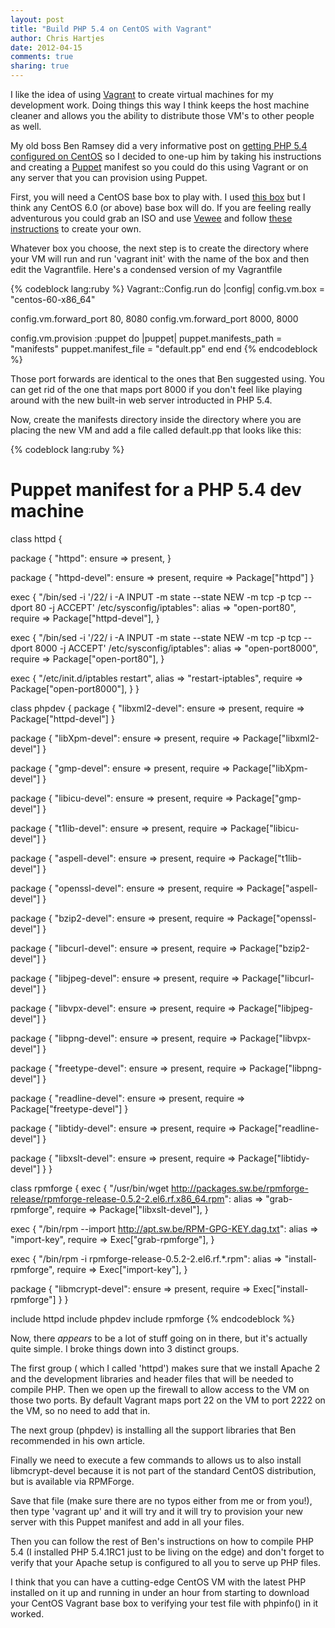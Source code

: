 ```yaml
---
layout: post
title: "Build PHP 5.4 on CentOS with Vagrant" 
author: Chris Hartjes
date: 2012-04-15
comments: true 
sharing: true 
---
```

I like the idea of using [Vagrant](http://vagrantup.com) to create virtual
machines for my development work. Doing things this way I think keeps the
host machine cleaner and allows you the ability to distribute those VM's
to other people as well.

My old boss Ben Ramsey did a very informative post on [getting PHP 5.4 configured on CentOS](http://benramsey.com/blog/2012/03/build-php-54-on-centos-62/)
so I decided to one-up him by taking his instructions and creating a [Puppet](http://puppetlabs.com/)
manifest so you could do this using Vagrant or on any server that you can 
provision using Puppet.

First, you will need a CentOS base box to play with. I used [this box](http://www.vagrantbox.es/37/)
but I think any CentOS 6.0 (or above) base box will do. If you are feeling really
adventurous you could grab an ISO and use [Vewee](https://github.com/jedi4ever/veewee) 
and follow [these instructions](http://www.ducea.com/2011/08/15/building-vagrant-boxes-with-veewee/)
to create your own. 

Whatever box you choose, the next step is to create the directory where your VM
will run and run 'vagrant init' with the name of the box and then edit the Vagrantfile.
Here's a condensed version of my Vagrantfile

{% codeblock lang:ruby %}
Vagrant::Config.run do |config|
  config.vm.box = "centos-60-x86_64"
    
  config.vm.forward_port 80, 8080
  config.vm.forward_port 8000, 8000
  
  config.vm.provision :puppet do |puppet|
     puppet.manifests_path = "manifests"
     puppet.manifest_file  = "default.pp"
  end
end
{% endcodeblock %}

Those port forwards are identical to the ones that Ben suggested using. You
can get rid of the one that maps port 8000 if you don't feel like playing
around with the new built-in web server introducted in PHP 5.4.

Now, create the manifests directory inside the directory where you are placing
the new VM and add a file called default.pp that looks like this:

{% codeblock lang:ruby %}
# Puppet manifest for a PHP 5.4 dev machine

class httpd {

  package { "httpd":
    ensure => present,
  }

  package { "httpd-devel":
    ensure  => present,
    require => Package["httpd"]
  }

  exec {
    "/bin/sed -i '/22/ i -A INPUT -m state --state NEW -m tcp -p tcp --dport 80 -j ACCEPT' /etc/sysconfig/iptables":
      alias   => "open-port80",
      require => Package["httpd-devel"],
  }

  exec {
    "/bin/sed -i '/22/ i -A INPUT -m state --state NEW -m tcp -p tcp --dport 8000 -j ACCEPT' /etc/sysconfig/iptables":
      alias   => "open-port8000",
      require => Package["open-port80"],
  }
  
  exec {
    "/etc/init.d/iptables restart",
      alias   => "restart-iptables",
      require => Package["open-port8000"],
  }
}

class phpdev {
  package { "libxml2-devel":
    ensure  => present,
    require => Package["httpd-devel"]
  }

  package { "libXpm-devel":
    ensure  => present,
    require => Package["libxml2-devel"]
  }
 
  package { "gmp-devel":
    ensure  => present,
    require => Package["libXpm-devel"]
  }
 
  package { "libicu-devel":
    ensure  => present,
    require => Package["gmp-devel"]
  }

  package { "t1lib-devel":
    ensure  => present,
    require => Package["libicu-devel"]
  }
  
  package { "aspell-devel":
    ensure  => present,
    require => Package["t1lib-devel"]
  }
  
  package { "openssl-devel":
    ensure  => present,
    require => Package["aspell-devel"]
  }
 
  package { "bzip2-devel":
    ensure  => present,
    require => Package["openssl-devel"]
  }
 
  package { "libcurl-devel":
    ensure  => present,
    require => Package["bzip2-devel"]
  }

  package { "libjpeg-devel":
    ensure  => present,
    require => Package["libcurl-devel"]
  }

  package { "libvpx-devel":
    ensure  => present,
    require => Package["libjpeg-devel"]
  }

  package { "libpng-devel":
    ensure  => present,
    require => Package["libvpx-devel"]
  }

  package { "freetype-devel":
    ensure  => present,
    require => Package["libpng-devel"]
  }

  package { "readline-devel":
    ensure  => present,
    require => Package["freetype-devel"]
  }

  package { "libtidy-devel":
    ensure  => present,
    require => Package["readline-devel"]
  }

  package { "libxslt-devel":
    ensure  => present,
    require => Package["libtidy-devel"]
  }
}

class rpmforge {
  exec {
    "/usr/bin/wget http://packages.sw.be/rpmforge-release/rpmforge-release-0.5.2-2.el6.rf.x86_64.rpm":
      alias   => "grab-rpmforge",
      require => Package["libxslt-devel"],
  }

  exec {
    "/bin/rpm --import http://apt.sw.be/RPM-GPG-KEY.dag.txt":
      alias   => "import-key",
      require => Exec["grab-rpmforge"],
  }

  exec {
    "/bin/rpm -i rpmforge-release-0.5.2-2.el6.rf.*.rpm":
      alias   => "install-rpmforge",
      require => Exec["import-key"],
  }

  package { "libmcrypt-devel":
    ensure  => present,
    require => Exec["install-rpmforge"]
  }
}

include httpd
include phpdev
include rpmforge
{% endcodeblock %}

Now, there *appears* to be a lot of stuff going on in there, but it's actually
quite simple. I broke things down into 3 distinct groups. 

The first group (
which I called 'httpd') makes sure that we install Apache 2 and the development
libraries and header files that will be needed to compile PHP. Then we open up
the firewall to allow access to the VM on those two ports. By default Vagrant
maps port 22 on the VM to port 2222 on the VM, so no need to add that in. 

The next group (phpdev) is installing all the support libraries that Ben recommended 
in his own article.

Finally we need to execute a few commands to allows us to also install libmcrypt-devel
because it is not part of the standard CentOS distribution, but is available via
RPMForge.

Save that file (make sure there are no typos either from me or from you!), then type
'vagrant up' and it will try and it will try to provision your new server with this
Puppet manifest and add in all your files.

Then you can follow the rest of Ben's instructions on how to compile PHP 5.4 (I
installed PHP 5.4.1RC1 just to be living on the edge) and don't forget to verify
that your Apache setup is configured to all you to serve up PHP files.

I think that you can have a cutting-edge CentOS VM with the latest PHP installed on
it up and running in under an hour from starting to download your CentOS Vagrant
base box to verifying your test file with phpinfo() in it worked. 

